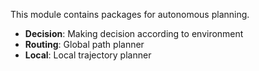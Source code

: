 This module contains packages for autonomous planning.

- **Decision**: Making decision according to environment
- **Routing**: Global path planner
- **Local**: Local trajectory planner
